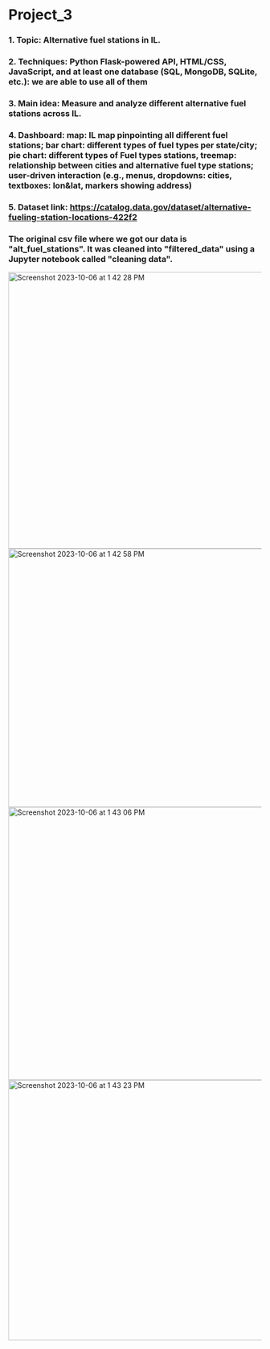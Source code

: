 # Project_3

### 1. __Topic:__ Alternative fuel stations in IL.
### 2. __Techniques:__ Python Flask-powered API, HTML/CSS, JavaScript, and at least one database (SQL, MongoDB, SQLite, etc.): we are able to use all of them
### 3. __Main idea:__ Measure and analyze different alternative fuel stations across IL.
### 4. __Dashboard:__ map: IL map pinpointing all different fuel stations; bar chart: different types of fuel types per state/city; pie chart: different types of Fuel types stations, treemap: relationship between cities and alternative fuel type stations; user-driven interaction (e.g., menus, dropdowns: cities, textboxes: lon&lat, markers showing address)
### 5. __Dataset link:__ https://catalog.data.gov/dataset/alternative-fueling-station-locations-422f2

### The original csv file where we got our data is "alt_fuel_stations". It was cleaned into "filtered_data" using a Jupyter notebook called "cleaning data".

<img width="549" alt="Screenshot 2023-10-06 at 1 42 28 PM" src="https://github.com/javsgon/Project_3/assets/125521896/1a3555ff-8088-4bf4-952e-ad132b27851f">

<img width="513" alt="Screenshot 2023-10-06 at 1 42 58 PM" src="https://github.com/javsgon/Project_3/assets/125521896/33223edc-70d9-4575-a16f-f3d41e14501e">

<img width="542" alt="Screenshot 2023-10-06 at 1 43 06 PM" src="https://github.com/javsgon/Project_3/assets/125521896/7696efee-fee9-401c-861a-33f3679eb842">

<img width="517" alt="Screenshot 2023-10-06 at 1 43 23 PM" src="https://github.com/javsgon/Project_3/assets/125521896/30ab1bba-fc16-480f-8f29-d021ada52e4e">






